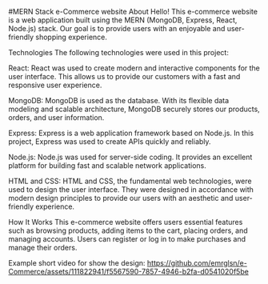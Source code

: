 #MERN Stack e-Commerce website
About
Hello! This e-commerce website is a web application built using the MERN (MongoDB, Express, React, Node.js) stack. Our goal is to provide users with an enjoyable and user-friendly shopping experience.

Technologies
The following technologies were used in this project:

React: React was used to create modern and interactive components for the user interface. This allows us to provide our customers with a fast and responsive user experience.

MongoDB: MongoDB is used as the database. With its flexible data modeling and scalable architecture, MongoDB securely stores our products, orders, and user information.

Express: Express is a web application framework based on Node.js. In this project, Express was used to create APIs quickly and reliably.

Node.js: Node.js was used for server-side coding. It provides an excellent platform for building fast and scalable network applications.

HTML and CSS: HTML and CSS, the fundamental web technologies, were used to design the user interface. They were designed in accordance with modern design principles to provide our users with an aesthetic and user-friendly experience.

How It Works
This e-commerce website offers users essential features such as browsing products, adding items to the cart, placing orders, and managing accounts. Users can register or log in to make purchases and manage their orders.

Example short video for show the design:
https://github.com/emrglsn/e-Commerce/assets/111822941/f5567590-7857-4946-b2fa-d0541020f5be

